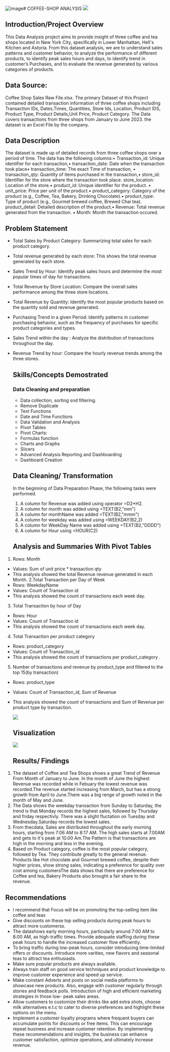 ![image](https://github.com/austinahens/COFEE-SALES/assets/172791423/15d3cca4-3dbe-4854-a8fe-5c8ef307e863)# COFFEE-SHOP ANALYSIS
![](COFFEE_PIX.jpg)
## Introduction/Project Overview 
This Data Analysis project aims to provide insight of three coffee and tea shops located in New York City, specifically in Lower Manhattan, Hell's Kitchen and Astoria. From this dataset analysis, we are to understand sales patterns and customer behavior, to analyze the performance of different products, to identify peak sales hours and days, to identify trend in customer’s Purchases, and to evaluate the revenue generated by various categories of products.
## Data Source:
Coffee Shop Sales Raw File.xlsx. The primary  Dataset of this Project contained detailed transaction information of three coffee shops including Transaction IDs, Dates,Times, Quantities, Store Ids, Location, Product IDS, Product Type, Product Details,Unit Price, Product Category. The Data covers transactions from three shops from January to June 2023. the dataset is an Excel File by the company.
## Data Description
The dataset is made up of detailed records from three coffee shops over a period of time. The data has the following columns:•	Transaction_id: Unique identifier for each transaction,•	transaction_date: Date when the transaction took place•	transaction_time: The exact Time of transaction, •	transaction_qty: Quantity of items purchased in the transaction,•	store_id: Identifier for the store where the transaction took place.	store_location: Location of the store.•	product_id: Unique identifier for the product.  •	unit_price: Price per unit of the product.•	product_category: Category of the product (e.g., Coffee, Tea, Bakery, Drinking Chocolate).•	product_type: Type of product (e.g., Gourmet brewed coffee, Brewed Chai tea). 	product_detail: Detailed description of the product.•	Revenue: Total revenue generated from the transaction. •	Month: Month  the transaction occured.

## Problem Statement
- Total Sales by Product Category: Summarizing total sales for each product category.
- Total revenue generated by each store: This shows the total revenue generated by each store.
- Sales Trend by Hour:	Identify peak sales hours and determine the most popular times of day for transactions.
- Total Revenue by Store Location: Compare the overall sales performance among the three store locations.
- Total Revenue by Quantity: Identify the most popular products based on the quantity sold and revenue generated.
- Purchasing Trend in a given Period: Identify patterns in customer purchasing behavior, such as the frequency of purchases for specific product categories and types.
- Sales Trend within the day : Analyze the distribution of transactions throughout the day.
- Revenue Trend by hour: Compare the hourly revenue trends among the three stores.
  ## Skills/Concepts Demostrated
  ### Data Cleaning and preparation
  -  Data collection, sorting snd filtering.
  -  Remove Duplicate
  -  Text Functions
	-  Date and Time Functions
  -  Data Validation and Analysis
  -  Pivot Tables
  -  Pivot Charts:
	-  Formulas function
	-  Charts and Graphs
  -  Slicers 
  -  Advanced Analysis Reporting and Dashboarding
  -  Dashboard Creation
  ## Data Cleaning/ Transformation
   In the beginning of Data Preparation Phase, the following tasks were performed.
  
  1.  A column for Revenue was added using operator =D2*H2.
  2.  A column for month was added using =TEXT(B2,"mm")
  3.  A column for monthName was added =TEXT(B2,"mmm")
  4.  A column for weekday was added using =WEEKDAY(B2,2)
  5.  A column for WeekDay Name was added using =TEXT(B2,"DDDD")
  6.  A column for Hour using =HOUR(C2)
  ## Analysis and Summaries With Pivot Tables
  
  
1. Rows: Month
- Values: Sum of unit price * transaction qty
- This analysis showed the total Revenue revenue generated in each Month.
2.Total Transaction per Day of Week
- Rows: WeekdayName
- Values: Count of Transaction id
- This analysis showed the count of transactions each week day.
3. Total Transaction by hour of Day
- Rows: Hour
- Values: Count of Transaction id
- This analysis showed the count of transactions each week day.
4. Total Transaction per product category
- Rows: product_category
- Values: Count of Transaction_id
- This analysis  showed the count of transactions per product_category .
5. Number of transactions and revenue by product_type and filtered to the top 15(by transaction)
- Rows: product_type
- Values: Count of Transaction_id, Sum of Revenue
- This analysis showed the count of transactions and Sum of Revenue per product type by transaction.
 
   ![](Pivot_Table.PNG.PNG)
   ## Visualization
  ![](Dashboard.PNG)
  ## Results/ Findings
1. The dataset of Coffee and Tea Shops shows a great Trend of Revenue From Month of January to June. In the month of 
   June the highest Revenue was recorded while in Febuary the lowest revenue was recorded.The revenue started 
   increasing from March, but has a strong growth from April to June.There was a big renge of growth noted in the 
   month of May and June.
2.  The Data shows the weekday transaction from Sunday to Saturday, the trend is that Monday records the highest 
    sales, followed by Thursday and friday respectivly. There was a slight fluctation on Tuesday and 
    Wednesday.Saturday records the lowest sales.
3. From thecdata, Sales are distributed throughout the early morning hours, starting from 7:06 AM to 8:17 AM. The high 
   sales starts at 7.00AM and gets to it's peak at 10.00 Am.The Pattern is that transactions are high in the morning and less in the evening.
4. Based on Product category, coffee is the most popular category, followed by Tea. They contribute greatly to the general revenue.
Products like Hot chocolate and Gourmet brewed coffee, despite their higher prices, show strong sales, indicating a preference for quality over cost among customersThe data shows that there are preference for Coffee and tea, Bakery Products also brought a fair share to the revenue.
## Recommendations
- I recommend that Focus will be  on promoting the top-selling item like coffee and teas 
- Give discounts on these top selling products during peak hours to attract more customerss.
- The datashows early morning hours, particularly around 7:00 AM to 8:00 AM, as high-traffic times. Provide adequate 
  staffing during these peak hours to handle the increased customer flow efficiently.
- To bring traffic during low-peak hours, consider introducing time-limited offers or discounts. Introduce more 
  varities, new flavors and seasonal teas to attract tea enthusiasts.
- Make sure popular products are always available.
- Always train staff on good service techniques and product knowledge to improve customer experience and speed up 
  service.
- Make constant Adverts and posts on social media platforms to showcase new products. Also, engage with customer 
  regularly through stories and feedback polls. Introduction of high and efficient marketing strategies in those low- 
  peak sales areas.
-  Allow customers to customize their drinks like add extra shots, choose milk alternatives e.t.c to cater 
  to diverse preferences and highlight these options on the menu.
- Implement a customer loyalty programs where frequent buyers can accumulate points for discounts or free items. This 
  can encourage repeat business and increase customer retention.
  By implementing these recommendations and insights, the business can enhance customer satisfaction, optimize operations, and ultimately increase revenue.
  

   



  



